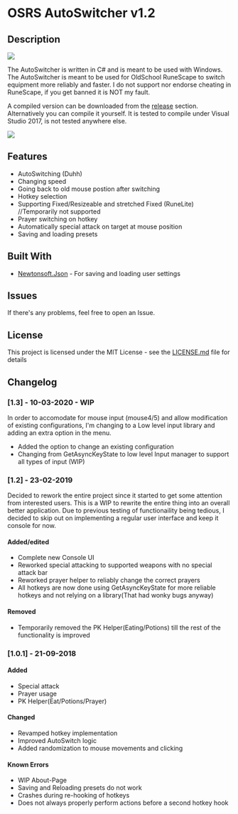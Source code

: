 # OSRS AutoSwitcher v1.2

## Description

![](https://i.imgur.com/zvplCXk.png)

The AutoSwitcher is written in C# and is meant to be used with Windows. The AutoSwitcher is meant to be used for OldSchool RuneScape to switch equipment more reliably and faster. I do not support nor endorse cheating in RuneScape, if you get banned it is NOT my fault.

A compiled version can be downloaded from the [release](https://github.com/SDCAAU/OSRS-AutoSwitcher/releases) section. Alternatively you can compile it yourself. It is tested to compile under Visual Studio 2017, is not tested anywhere else. 

![](https://i.imgur.com/LRaaAba.gif)

## Features

* AutoSwitching (Duhh)
* Changing speed
* Going back to old mouse postion after switching
* Hotkey selection
* Supporting Fixed/Resizeable and stretched Fixed (RuneLite) //Temporarily not supported
* Prayer switching on hotkey
* Automatically special attack on target at mouse position
* Saving and loading presets

## Built With

* [Newtonsoft.Json](https://www.newtonsoft.com/json) - For saving and loading user settings

## Issues
If there's any problems, feel free to open an Issue.

## License

This project is licensed under the MIT License - see the [LICENSE.md](LICENSE.md) file for details

## Changelog
### [1.3] - 10-03-2020 - WIP
In order to accomodate for mouse input (mouse4/5) and allow modification of existing configurations, I'm changing to a Low level input library and adding an extra option in the menu.
- Added the option to change an existing configuration
- Changing from GetAsyncKeyState to low level Input manager to support all types of input (WIP)
### [1.2] - 23-02-2019
Decided to rework the entire project since it started to get some attention from interested users. This is a WIP to rewrite the entire thing into an overall better application. Due to previous testing of functionaility being tedious, I decided to skip out on implementing a regular user interface and keep it console for now.
#### Added/edited
- Complete new Console UI
- Reworked special attacking to supported weapons with no special attack bar
- Reworked prayer helper to reliably change the correct prayers
- All hotkeys are now done using GetAsyncKeyState for more reliable hotkeys and not relying on a library(That had wonky bugs anyway)
#### Removed
- Temporarily removed the PK Helper(Eating/Potions) till the rest of the functionality is improved
### [1.0.1] - 21-09-2018
#### Added
- Special attack
- Prayer usage
- PK Helper(Eat/Potions/Prayer)
#### Changed
- Revamped hotkey implementation
- Improved AutoSwitch logic
- Added randomization to mouse movements and clicking
#### Known Errors
- WIP About-Page
- Saving and Reloading presets do not work
- Crashes during re-hooking of hotkeys
- Does not always properly perform actions before a second hotkey hook